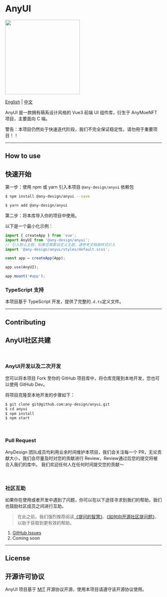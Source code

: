 # AnyUI

<img src="https://github.com/any-design/anyui/blob/main/assets/logo.png?raw=true" width="240" align="center">

[English](README.md) | [中文](README-zh_CN.md)

AnyUI 是一款拥有萌系设计风格的 Vue3 前端 UI 组件库，衍生于 AnyMoeNFT 项目，主要面向 C 端。

警告：本项目仍然处于快速迭代阶段，我们不完全保证稳定性，请勿用于重要项目！！

---

## How to use
## 快速开始

第一步：使用 npm 或 yarn 引入本项目 `@any-design/anyui` 依赖包

```bash
$ npm install @any-design/anyui --save
```

```bash
$ yarn add @any-design/anyui
```

第二步：将本库导入你的项目中使用。

以下是一个最小化示例：

```js
import { createApp } from 'vue';
import AnyUI from '@any-design/anyui';
// 引入默认主题，如果您需要自定义主题，请参考文档做样式引入
import '@any-design/anyui/styles/default.scss';

const app = createApp(App);

app.use(AnyUI);

app.mount('#app');
```

### TypeScript 支持

本项目基于 TypeScript 开发，提供了完整的`.d.ts`定义文件。

---
## Contributing
## AnyUI社区共建

<br/>

### AnyUI开发以及二次开发

您可以将本项目 Fork 至你的 GitHub 项目库中，将仓库克隆到本地开发，您也可以使用 GitHub Dev。

将项目克隆至本地开发的步骤如下：

```bash
$ git clone git@github.com:any-design/anyui.git
$ cd anyui
$ npm install
$ npm start
```

<br/>

### Pull Request

AnyDesign 团队成员均利用业余时间维护本项目，我们会关注每一个 PR，无论贡献大小，我们会尽量及时对您的贡献进行 Review，Review通过后您的提交将被合入我们的库中。
我们欢迎任何人在任何时间提交您的贡献～

<br/>

### 社区互助

如果你在使用或者开发中遇到了问题，你可以在以下途径寻求到我们的帮助，我们也鼓励社区成员之间进行互助。

> 在此之前，我们强烈推荐阅读[《提问的智慧》](https://github.com/ryanhanwu/How-To-Ask-Questions-The-Smart-Way)、[《如何向开源社区提问题》](https://github.com/seajs/seajs/issues/545)，以助于获取到更有效的帮助。

1. [GitHub Issues](https://github.com/any-design/anyui/issues)
2. Coming soon


---
## License
## 开源许可协议

AnyUI 项目基于 [MIT](LICENSE) 开源协议开源，使用本项目请遵守该开源协议使用。
